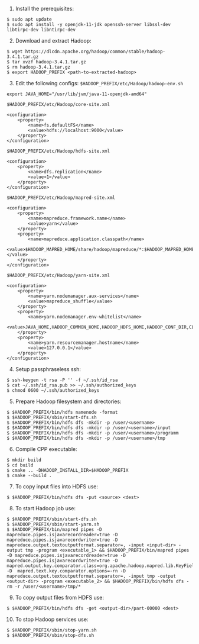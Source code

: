 1. Install the prerequisites:
```
$ sudo apt update
$ sudo apt install -y openjdk-11-jdk openssh-server libssl-dev libtirpc-dev libntirpc-dev
```
2. Download and extract Hadoop:
```
$ wget https://dlcdn.apache.org/hadoop/common/stable/hadoop-3.4.1.tar.gz
$ tar xvzf hadoop-3.4.1.tar.gz
$ rm hadoop-3.4.1.tar.gz
$ export HADOOP_PREFIX <path-to-extracted-hadoop>
```
3. Edit the following configs:
`$HADOOP_PREFIX/etc/Hadoop/hadoop-env.sh`
```
export JAVA_HOME="/usr/lib/jvm/java-11-openjdk-amd64"
```
`$HADOOP_PREFIX/etc/Hadoop/core-site.xml`
```
<configuration>
    <property>
        <name>fs.defaultFS</name>
        <value>hdfs://localhost:9000</value>
    </property>
</configuration>
```
`$HADOOP_PREFIX/etc/Hadoop/hdfs-site.xml`
```
<configuration>
    <property>
        <name>dfs.replication</name>
        <value>1</value>
    </property>
</configuration>
```
`$HADOOP_PREFIX/etc/Hadoop/mapred-site.xml`
```
<configuration>
    <property>
        <name>mapreduce.framework.name</name>
        <value>yarn</value>
    </property>
    <property>
        <name>mapreduce.application.classpath</name>
        <value>$HADOOP_MAPRED_HOME/share/hadoop/mapreduce/*:$HADOOP_MAPRED_HOME/share/hadoop/mapreduce/lib/*</value>
    </property>
</configuration>
```
`$HADOOP_PREFIX/etc/Hadoop/yarn-site.xml`
```
<configuration>
    <property>
        <name>yarn.nodemanager.aux-services</name>
        <value>mapreduce_shuffle</value>
    </property>
    <property>
        <name>yarn.nodemanager.env-whitelist</name>
        <value>JAVA_HOME,HADOOP_COMMON_HOME,HADOOP_HDFS_HOME,HADOOP_CONF_DIR,CLASSPATH_PREPEND_DISTCACHE,HADOOP_YARN_HOME,HADOOP_HOME,PATH,LANG,TZ,HADOOP_MAPRED_HOME</value>
    </property>
    <property>
        <name>yarn.resourcemanager.hostname</name>
        <value>127.0.0.1</value>
    </property>
</configuration>
```
4. Setup passphraseless ssh:
```
$ ssh-keygen -t rsa -P '' -f ~/.ssh/id_rsa
$ cat ~/.ssh/id_rsa.pub >> ~/.ssh/authorized_keys
$ chmod 0600 ~/.ssh/authorized_keys
```
5. Prepare Hadoop filesystem and directories:
```
$ $HADOOP_PREFIX/bin/hdfs namenode -format
$ $HADOOP_PREFIX/sbin/start-dfs.sh
$ $HADOOP_PREFIX/bin/hdfs dfs -mkdir -p /user/<username>
$ $HADOOP_PREFIX/bin/hdfs dfs -mkdir -p /user/<username>/input
$ $HADOOP_PREFIX/bin/hdfs dfs -mkdir -p /user/<username>/programm
$ $HADOOP_PREFIX/bin/hdfs dfs -mkdir -p /user/<username>/tmp
```
6. Compile CPP executable:
```
$ mkdir build
$ cd build
$ cmake .. -DHADOOP_INSTALL_DIR=$HADOOP_PREFIX
$ cmake --build .
```
7. To copy input files into HDFS use:
```
$ $HADOOP_PREFIX/bin/hdfs dfs -put <source> <dest>
```
8. To start Hadoop job use:
```
$ $HADOOP_PREFIX/sbin/start-dfs.sh
$ $HADOOP_PREFIX/sbin/start-yarn.sh
$ $HADOOP_PREFIX/bin/mapred pipes -D mapreduce.pipes.isjavarecordreader=true -D mapreduce.pipes.isjavarecordwriter=true -D mapreduce.output.textoutputformat.separator=, -input <input-dir> -output tmp -program <executable_1> && $HADOOP_PREFIX/bin/mapred pipes -D mapreduce.pipes.isjavarecordreader=true -D mapreduce.pipes.isjavarecordwriter=true -D mapred.output.key.comparator.class=org.apache.hadoop.mapred.lib.KeyFieldBasedComparator -D  mapred.text.key.comparator.options=-rn -D mapreduce.output.textoutputformat.separator=, -input tmp -output <output-dir> -program <executable_2> && $HADOOP_PREFIX/bin/hdfs dfs -rm -r /user/<username>/tmp/*
```
9. To copy output files from HDFS use:
```
$ $HADOOP_PREFIX/bin/hdfs dfs -get <output-dir>/part-00000 <dest>
```
10. To stop Hadoop services use:
```
$ $HADOOP_PREFIX/sbin/stop-yarn.sh
$ $HADOOP_PREFIX/sbin/stop-dfs.sh
```
